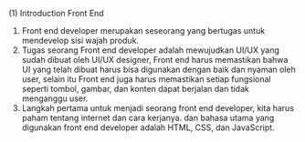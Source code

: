 (1) Introduction Front End

1. Front end developer merupakan seseorang yang bertugas untuk mendevelop sisi wajah produk.
2. Tugas seorang Front end developer adalah mewujudkan UI/UX yang sudah dibuat oleh UI/UX designer, Front end harus memastikan bahwa UI yang telah dibuat harus bisa digunakan dengan baik dan nyaman oleh user, selain itu Front end juga harus memastikan setiap fungsional seperti tombol, gambar, dan konten dapat berjalan dan tidak menganggu user.
3. Langkah pertama untuk menjadi seorang front end developer, kita harus paham tentang internet dan cara kerjanya. dan bahasa utama yang digunakan front end developer adalah HTML, CSS, dan JavaScript.
